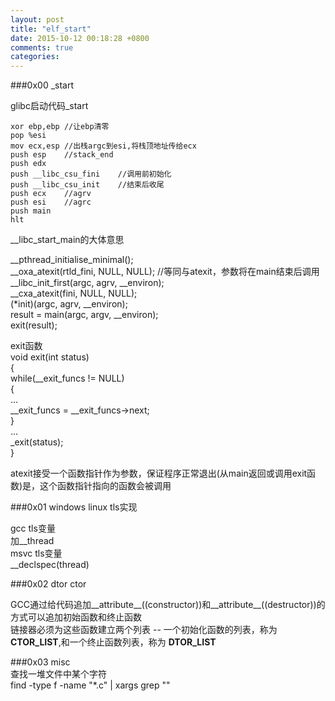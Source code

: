 ```yaml
---  
layout: post  
title: "elf_start"  
date: 2015-10-12 00:18:28 +0800  
comments: true  
categories:   
---  
```

  
###0x00 _start  
  
glibc启动代码_start  
  
	xor ebp,ebp	//让ebp清零  
	pop %esi  
	mov ecx,esp	//出栈argc到esi,将栈顶地址传给ecx  
	push esp	//stack_end  
	push edx  
	push __libc_csu_fini	//调用前初始化  
	push __libc_csu_init	//结束后收尾  
	push ecx	//agrv  
	push esi	//agrc  
	push main  
	hlt  
  
  
__libc_start_main的大体意思  
  
__pthread_initialise_minimal();  
__oxa_atexit(rtld_fini, NULL, NULL);	//等同与atexit，参数将在main结束后调用  
__libc_init_first(argc, agrv, __environ);  
__cxa_atexit(fini, NULL, NULL);  
(*init)(argc, agrv, __environ);  
result = main(argc, argv, __environ);  
exit(result);		  
  
exit函数  
void exit(int status)  
{  
	while(__exit_funcs != NULL)  
	{  
		...  
		__exit_funcs = __exit_funcs->next;  
	}  
	...  
	_exit(status);  
}  
  
atexit接受一个函数指针作为参数，保证程序正常退出(从main返回或调用exit函数)是，这个函数指针指向的函数会被调用  
  
###0x01 windows linux tls实现  
  
gcc tls变量  
加__thread  
msvc tls变量  
__declspec(thread)  
  
  
###0x02 dtor ctor  
  
GCC通过给代码追加__attribute__((constructor))和__attribute__((destructor))的方式可以追加初始函数和终止函数  
链接器必须为这些函数建立两个列表 --  一个初始化函数的列表，称为 __CTOR_LIST__,和一个终止函数列表，称为 __DTOR_LIST__  
  
###0x03 misc  
查找一堆文件中某个字符  
 find <directory> -type f -name "*.c" | xargs grep "<strings>"  
  
  
  
